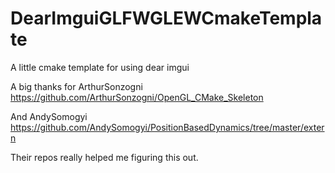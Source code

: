 # DearImguiGLFWGLEWCmakeTemplate
A little cmake template for using dear imgui

A big thanks for ArthurSonzogni 
https://github.com/ArthurSonzogni/OpenGL_CMake_Skeleton

And AndySomogyi
https://github.com/AndySomogyi/PositionBasedDynamics/tree/master/extern

Their repos really helped me figuring this out.
